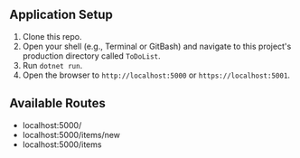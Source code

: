 ## Application Setup

1. Clone this repo.
2. Open your shell (e.g., Terminal or GitBash) and navigate to this project's production directory called `ToDoList`. 
3. Run `dotnet run`.
4. Open the browser to `http://localhost:5000` or `https://localhost:5001`.

## Available Routes

* localhost:5000/
* localhost:5000/items/new
* localhost:5000/items